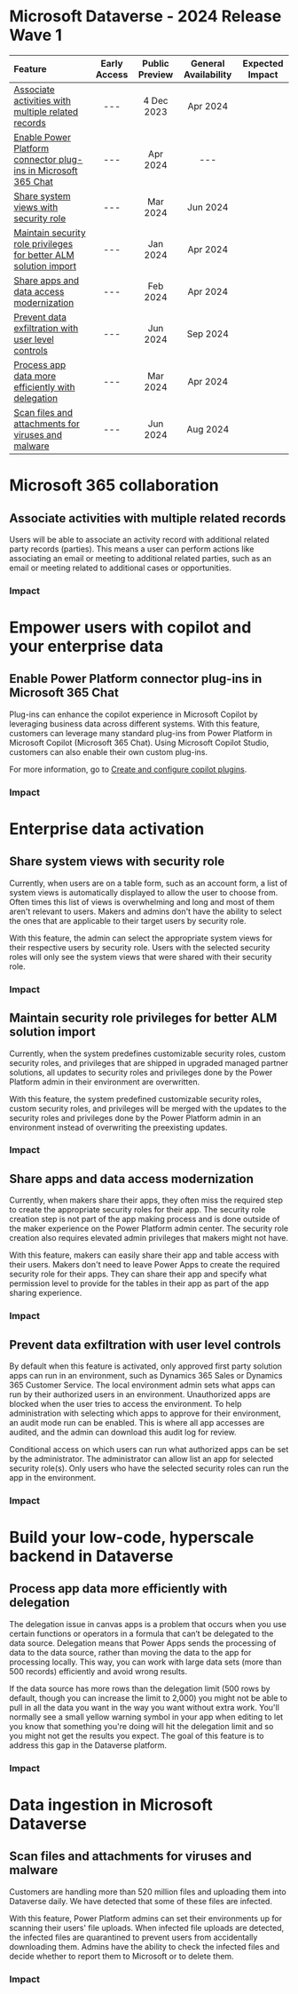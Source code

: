 # Microsoft Dataverse - 2024 Release Wave 1

| Feature                                                                                                                               | Early Access | Public Preview | General Availability | Expected Impact |
|:--------------------------------------------------------------------------------------------------------------------------------------|:------------:|:--------------:|:--------------------:|:---------------:|
| [Associate activities with multiple related records](#associate-activities-with-multiple-related-records)                             |     ---      |   4 Dec 2023   |       Apr 2024       |                 |
| [Enable Power Platform connector plug-ins in Microsoft 365 Chat](#enable-power-platform-connector-plug-ins-in-microsoft-365-chat)     |     ---      |    Apr 2024    |         ---          |                 |
| [Share system views with security role](#share-system-views-with-security-role)                                                       |     ---      |    Mar 2024    |       Jun 2024       |                 |
| [Maintain security role privileges for better ALM solution import](#maintain-security-role-privileges-for-better-alm-solution-import) |     ---      |    Jan 2024    |       Apr 2024       |                 |
| [Share apps and data access modernization](#share-apps-and-data-access-modernization)                                                 |     ---      |    Feb 2024    |       Apr 2024       |                 |
| [Prevent data exfiltration with user level controls](#prevent-data-exfiltration-with-user-level-controls)                             |     ---      |    Jun 2024    |       Sep 2024       |                 |
| [Process app data more efficiently with delegation](#process-app-data-more-efficiently-with-delegation)                               |     ---      |    Mar 2024    |       Apr 2024       |                 |
| [Scan files and attachments for viruses and malware](#scan-files-and-attachments-for-viruses-and-malware)                             |     ---      |    Jun 2024    |       Aug 2024       |                 |

# Microsoft 365 collaboration

## Associate activities with multiple related records

Users will be able to associate an activity record with additional related party records (parties). This means a user can perform actions like associating an email or meeting to additional related parties, such as an email or meeting related to additional cases or opportunities.

### Impact

<!-- Expected impact to your client. -->

# Empower users with copilot and your enterprise data

## Enable Power Platform connector plug-ins in Microsoft 365 Chat

Plug-ins can enhance the copilot experience in Microsoft Copilot by leveraging business data across different systems. With this feature, customers can leverage many standard plug-ins from Power Platform in Microsoft Copilot (Microsoft 365 Chat). Using Microsoft Copilot Studio, customers can also enable their own custom plug-ins.

For more information, go to [Create and configure copilot plugins](https://learn.microsoft.com/en-us/microsoft-copilot-studio/copilot-plugins-overview).

### Impact

<!-- Expected impact to your client. -->

# Enterprise data activation

## Share system views with security role

Currently, when users are on a table form, such as an account form, a list of system views is automatically displayed to allow the user to choose from. Often times this list of views is overwhelming and long and most of them aren't relevant to users. Makers and admins don't have the ability to select the ones that are applicable to their target users by security role.

With this feature, the admin can select the appropriate system views for their respective users by security role. Users with the selected security roles will only see the system views that were shared with their security role.

### Impact

<!-- Expected impact to your client. -->

## Maintain security role privileges for better ALM solution import

Currently, when the system predefines customizable security roles, custom security roles, and privileges that are shipped in upgraded managed partner solutions, all updates to security roles and privileges done by the Power Platform admin in their environment are overwritten.

With this feature, the system predefined customizable security roles, custom security roles, and privileges will be merged with the updates to the security roles and privileges done by the Power Platform admin in an environment instead of overwriting the preexisting updates.

### Impact

<!-- Expected impact to your client. -->

## Share apps and data access modernization

Currently, when makers share their apps, they often miss the required step to create the appropriate security roles for their app. The security role creation step is not part of the app making process and is done outside of the maker experience on the Power Platform admin center. The security role creation also requires elevated admin privileges that makers might not have.

With this feature, makers can easily share their app and table access with their users. Makers don't need to leave Power Apps to create the required security role for their apps. They can share their app and specify what permission level to provide for the tables in their app as part of the app sharing experience.

### Impact

<!-- Expected impact to your client. -->

## Prevent data exfiltration with user level controls

By default when this feature is activated, only approved first party solution apps can run in an environment, such as Dynamics 365 Sales or Dynamics 365 Customer Service. The local environment admin sets what apps can run by their authorized users in an environment. Unauthorized apps are blocked when the user tries to access the environment. To help administration with selecting which apps to approve for their environment, an audit mode run can be enabled. This is where all app accesses are audited, and the admin can download this audit log for review.

Conditional access on which users can run what authorized apps can be set by the administrator. The administrator can allow list an app for selected security role(s). Only users who have the selected security roles can run the app in the environment.

### Impact

<!-- Expected impact to your client. -->

# Build your low-code, hyperscale backend in Dataverse

## Process app data more efficiently with delegation

The delegation issue in canvas apps is a problem that occurs when you use certain functions or operators in a formula that can’t be delegated to the data source. Delegation means that Power Apps sends the processing of data to the data source, rather than moving the data to the app for processing locally. This way, you can work with large data sets (more than 500 records) efficiently and avoid wrong results.

If the data source has more rows than the delegation limit (500 rows by default, though you can increase the limit to 2,000) you might not be able to pull in all the data you want in the way you want without extra work. You'll normally see a small yellow warning symbol in your app when editing to let you know that something you're doing will hit the delegation limit and so you might not get the results you expect. The goal of this feature is to address this gap in the Dataverse platform.

### Impact

<!-- Expected impact to your client. -->

# Data ingestion in Microsoft Dataverse

## Scan files and attachments for viruses and malware

Customers are handling more than 520 million files and uploading them into Dataverse daily. We have detected that some of these files are infected.

With this feature, Power Platform admins can set their environments up for scanning their users' file uploads. When infected file uploads are detected, the infected files are quarantined to prevent users from accidentally downloading them. Admins have the ability to check the infected files and decide whether to report them to Microsoft or to delete them.

### Impact

<!-- Expected impact to your client. -->